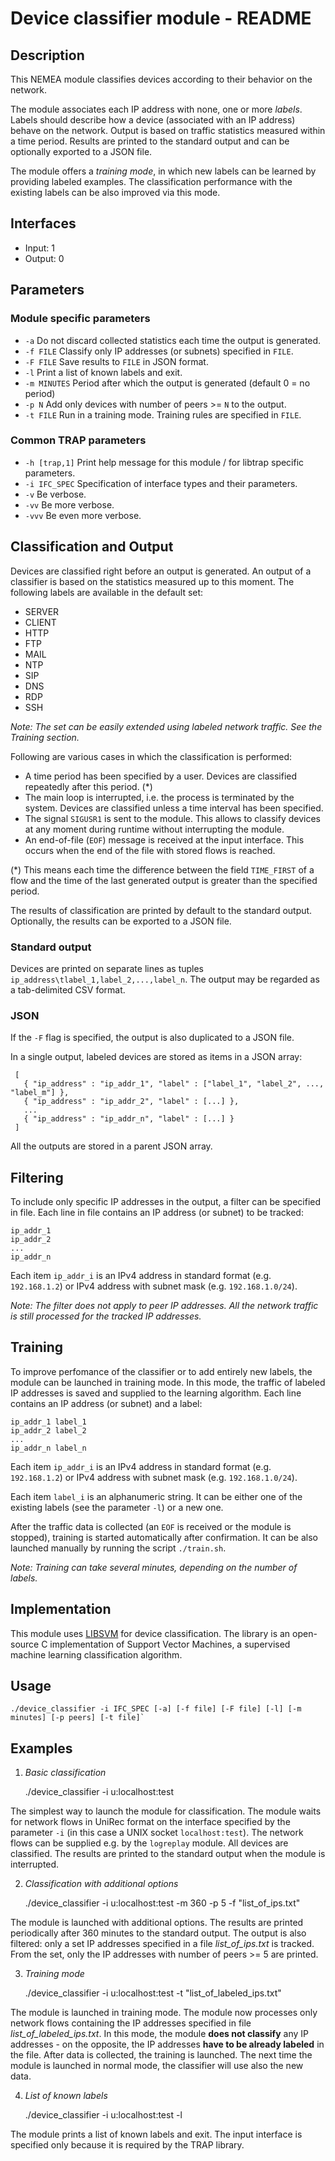 # Device classifier module - README

## Description
This NEMEA module classifies devices according to their behavior on the network. 

The module associates each IP address with none, one or more *labels*. Labels should describe how a device (associated with an IP address) behave on the network. Output is based on traffic statistics measured within a time period. Results are printed to the standard output and can be optionally exported to a JSON file. 

The module offers a *training mode*, in which new labels can be learned by providing labeled examples. The classification performance with the existing labels can be also improved via this mode.

## Interfaces
- Input: 1
- Output: 0

## Parameters
### Module specific parameters
  - `-a`             Do not discard collected statistics each time the output is generated.
  - `-f FILE`        Classify only IP addresses (or subnets) specified in `FILE`.
  - `-F FILE`        Save results to `FILE` in JSON format.
  - `-l`             Print a list of known labels and exit.
  - `-m MINUTES`     Period after which the output is generated (default 0 = no period)
  - `-p N`           Add only devices with number of peers >= `N` to the output.
  - `-t FILE`        Run in a training mode. Training rules are specified in `FILE`.

### Common TRAP parameters
- `-h [trap,1]`      Print help message for this module / for libtrap specific parameters.
- `-i IFC_SPEC`      Specification of interface types and their parameters.
- `-v`               Be verbose.
- `-vv`              Be more verbose.
- `-vvv`             Be even more verbose.

## Classification and Output
Devices are classified right before an output is generated. An output of a classifier is based on the statistics measured up to this moment. The following labels are available in the default set:

- SERVER
- CLIENT
- HTTP
- FTP
- MAIL
- NTP
- SIP
- DNS
- RDP
- SSH

*Note: The set can be easily extended using labeled network traffic. See the Training section.*

Following are various cases in which the classification is performed:

- A time period has been specified by a user. Devices are classified repeatedly after this period. (\*)
- The main loop is interrupted, i.e. the process is terminated by the
system. Devices are classified unless a time interval has been specified.
- The signal `SIGUSR1` is sent to the module. This allows to classify devices
at any moment during runtime without interrupting the module.
- An end-of-file (`EOF`) message is received at the input interface. This
occurs when the end of the file with stored flows is reached.

(\*) This means each time the difference between the field `TIME_FIRST` of a flow and the time of the last generated output is greater than the specified period.

The results of classification are printed by default to the standard output. Optionally, the results can be exported to a JSON file.

### Standard output
Devices are printed on separate lines as tuples `ip_address\tlabel_1,label_2,...,label_n`. The output may be regarded as a tab-delimited CSV format.

### JSON
If the `-F` flag is specified, the output is also duplicated to a JSON file. 

In a single output, labeled devices are stored as items in a JSON array:

     [
       { "ip_address" : "ip_addr_1", "label" : ["label_1", "label_2", ..., "label_m"] },
       { "ip_address" : "ip_addr_2", "label" : [...] },
       ...
       { "ip_address" : "ip_addr_n", "label" : [...] }
     ]

All the outputs are stored in a parent JSON array.

## Filtering
To include only specific IP addresses in the output, a filter can be specified in file. Each line in file contains an IP address (or subnet) to be tracked:

    ip_addr_1
    ip_addr_2
    ...
    ip_addr_n

Each item `ip_addr_i` is an IPv4 address in standard format (e.g. `192.168.1.2`) or IPv4 address with subnet mask (e.g. `192.168.1.0/24`).

*Note: The filter does not apply to peer IP addresses. All the network traffic is still processed for the tracked IP addresses.*

## Training
To improve perfomance of the classifier or to add entirely new labels, the module can be launched in training mode. In this mode, the traffic of labeled IP addresses is saved and supplied to the learning algorithm. Each line contains an IP address (or subnet) and a label:

    ip_addr_1 label_1
    ip_addr_2 label_2
    ...
    ip_addr_n label_n

Each item `ip_addr_i` is an IPv4 address in standard format (e.g. `192.168.1.2`) or IPv4 address with subnet mask (e.g. `192.168.1.0/24`).

Each item `label_i` is an alphanumeric string. It can be either one of the existing labels (see the parameter `-l`) or a new one.

After the traffic data is collected (an `EOF` is received or the module is stopped), training is started automatically after confirmation. It can be also launched manually by running the script `./train.sh`.

*Note: Training can take several minutes, depending on the number of labels.*

## Implementation
This module uses [LIBSVM](https://www.csie.ntu.edu.tw/~cjlin/libsvm/index.html) for device classification. The library is an open-source C implementation of Support Vector Machines, a supervised machine learning classification algorithm.

## Usage

    ./device_classifier -i IFC_SPEC [-a] [-f file] [-F file] [-l] [-m minutes] [-p peers] [-t file]`

## Examples

1) *Basic classification*

    ./device_classifier -i u:localhost:test

The simplest way to launch the module for classification. The module waits for network flows in UniRec format on the interface specified by the parameter `-i` (in this case a UNIX socket `localhost:test`). The network flows can be supplied e.g. by the `logreplay` module. All devices are classified. The results are printed to the standard output when the module is interrupted.

2) *Classification with additional options*

    ./device_classifier -i u:localhost:test -m 360 -p 5 -f "list_of_ips.txt"

The module is launched with additional options. The results are printed periodically after 360 minutes to the standard output. The output is also filtered: only a set IP addresses specified in a file *list_of_ips.txt* is tracked. From the set, only the IP addresses with number of peers >= 5 are printed.

3) *Training mode*

    ./device_classifier -i u:localhost:test -t "list_of_labeled_ips.txt"

The module is launched in training mode. The module now processes only network flows containing the IP addresses specified in file *list_of_labeled_ips.txt*. In this mode, the module **does not classify** any IP addresses - on the opposite, the IP addresses **have to be already labeled** in the file. After data is collected, the training is launched. The next time the module is launched in normal mode, the classifier will use also the new data.

4) *List of known labels*

    ./device_classifier -i u:localhost:test -l

The module prints a list of known labels and exit. The input interface is specified only because it is required by the TRAP library.